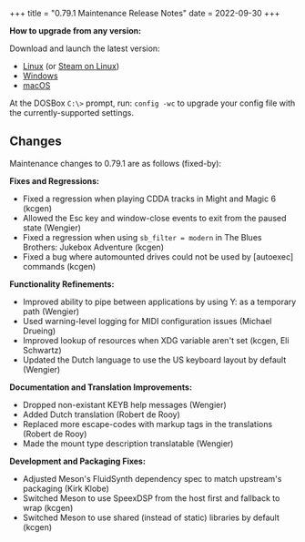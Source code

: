 +++
title = "0.79.1 Maintenance Release Notes"
date = 2022-09-30
+++

**How to upgrade from any version:**

Download and launch the latest version:

- [Linux](/downloads/linux/) (or [Steam on Linux](/downloads/linux#steam))
- [Windows](/downloads/windows/)
- [macOS](/downloads/macos/)

At the DOSBox `C:\>` prompt, run: `config -wc` to upgrade your config file with the currently-supported settings.

## Changes

Maintenance changes to 0.79.1 are as follows (fixed-by):

**Fixes and Regressions:**

- Fixed a regression when playing CDDA tracks in Might and Magic 6 (kcgen)
- Allowed the Esc key and window-close events to exit from the paused state (Wengier)
- Fixed a regression when using `sb_filter = modern` in The Blues Brothers: Jukebox Adventure (kcgen)
- Fixed a bug where automounted drives could not be used by [autoexec] commands (kcgen)

**Functionality Refinements:**

- Improved ability to pipe between applications by using Y: as a temporary path (Wengier)
- Used warning-level logging for MIDI configuration issues (Michael Drueing)
- Improved lookup of resources when XDG variable aren't set (kcgen, Eli Schwartz)
- Updated the Dutch language to use the US keyboard layout by default (Wengier)

**Documentation and Translation Improvements:**

- Dropped non-existant KEYB help messages (Wengier)
- Added Dutch translation (Robert de Rooy)
- Replaced more escape-codes with markup tags in the translations (Robert de Rooy)
- Made the mount type description translatable (Wengier) 

**Development and Packaging Fixes:**

- Adjusted Meson's FluidSynth dependency spec to match upstream's packaging (Kirk Klobe)
- Switched Meson to use SpeexDSP from the host first and fallback to wrap (kcgen)
- Switched Meson to use shared (instead of static) libraries by default (kcgen)
